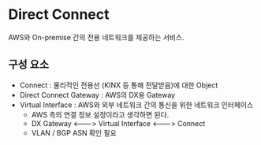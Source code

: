 # Direct Connect
AWS와 On-premise 간의 전용 네트워크를 제공하는 서비스.
</br>

## 구성 요소
* Connect : 물리적인 전용선 (KINX 등 통해 전달받음)에 대한 Object
* Direct Connect Gateway : AWS의 DX용 Gateway
* Virtual Interface : AWS와 외부 네트워크 간의 통신을 위한 네트워크 인터페이스
    * AWS 측의 연결 정보 설정이라고 생각하면 된다.
    * DX Gateway <---> Virtual Interface <---> Connect
    * VLAN / BGP ASN 확인 필요

